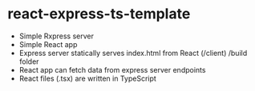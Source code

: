 # react-express-ts-template
* Simple Rxpress server 
* Simple React app
* Express server statically serves index.html from React (/client) /build folder
* React app can fetch data from express server endpoints
* React files (.tsx) are written in TypeScript
